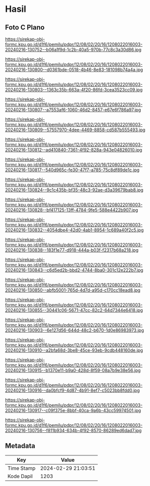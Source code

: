 # Hasil

## Foto C Plano

https://sirekap-obj-formc.kpu.go.id/d1f6/pemilu/pdpr/12/08/02/20/16/1208022016003-20240216-130752--b06a1f9d-1c2b-40a5-970b-77c8c3a30d86.jpg

https://sirekap-obj-formc.kpu.go.id/d1f6/pemilu/pdpr/12/08/02/20/16/1208022016003-20240216-130800--d0361bde-0518-4b46-8e83-181098b74a4a.jpg

https://sirekap-obj-formc.kpu.go.id/d1f6/pemilu/pdpr/12/08/02/20/16/1208022016003-20240216-130803--1363c35b-663a-4f20-86fd-3cea3523cc09.jpg

https://sirekap-obj-formc.kpu.go.id/d1f6/pemilu/pdpr/12/08/02/20/16/1208022016003-20240216-130807--a7553af6-1060-46d2-8457-e67e6f786a97.jpg

https://sirekap-obj-formc.kpu.go.id/d1f6/pemilu/pdpr/12/08/02/20/16/1208022016003-20240216-130809--57557970-4dee-4469-8858-cd587b555493.jpg

https://sirekap-obj-formc.kpu.go.id/d1f6/pemilu/pdpr/12/08/02/20/16/1208022016003-20240216-130812--ad410840-7361-4f92-828a-943e04826010.jpg

https://sirekap-obj-formc.kpu.go.id/d1f6/pemilu/pdpr/12/08/02/20/16/1208022016003-20240216-130817--540d965c-fe30-47f7-a785-75c8df89de1c.jpg

https://sirekap-obj-formc.kpu.go.id/d1f6/pemilu/pdpr/12/08/02/20/16/1208022016003-20240216-130824--9c1c435b-bf35-48c3-92ae-d3a39679bab8.jpg

https://sirekap-obj-formc.kpu.go.id/d1f6/pemilu/pdpr/12/08/02/20/16/1208022016003-20240216-130828--bf417125-13ff-4784-9fe5-588e4422b907.jpg

https://sirekap-obj-formc.kpu.go.id/d1f6/pemilu/pdpr/12/08/02/20/16/1208022016003-20240216-130832--4054dbe4-42d0-4ab1-8954-1c689a40f2c5.jpg

https://sirekap-obj-formc.kpu.go.id/d1f6/pemilu/pdpr/12/08/02/20/16/1208022016003-20240216-130838--183f1e77-d918-444a-b03f-f2317b68a218.jpg

https://sirekap-obj-formc.kpu.go.id/d1f6/pemilu/pdpr/12/08/02/20/16/1208022016003-20240216-130843--c6d5ed2b-bbd2-4744-8ba0-301c12e222b7.jpg

https://sirekap-obj-formc.kpu.go.id/d1f6/pemilu/pdpr/12/08/02/20/16/1208022016003-20240216-130850--abfb5001-765d-4d7d-a95d-c170cc18ead8.jpg

https://sirekap-obj-formc.kpu.go.id/d1f6/pemilu/pdpr/12/08/02/20/16/1208022016003-20240216-130855--30441c06-5671-47cc-82c2-64d7344e6418.jpg

https://sirekap-obj-formc.kpu.go.id/d1f6/pemilu/pdpr/12/08/02/20/16/1208022016003-20240216-130903--6e127d56-644d-48c2-b670-1d0e86983973.jpg

https://sirekap-obj-formc.kpu.go.id/d1f6/pemilu/pdpr/12/08/02/20/16/1208022016003-20240216-130910--a2bfa68d-3be8-45ce-93eb-9cdb448160de.jpg

https://sirekap-obj-formc.kpu.go.id/d1f6/pemilu/pdpr/12/08/02/20/16/1208022016003-20240216-130915--b1370e11-b9a0-428d-8f59-08a7b9e38e56.jpg

https://sirekap-obj-formc.kpu.go.id/d1f6/pemilu/pdpr/12/08/02/20/16/1208022016003-20240216-130916--da0bfcf9-4d87-4b91-8ef7-c5023bb8fdd0.jpg

https://sirekap-obj-formc.kpu.go.id/d1f6/pemilu/pdpr/12/08/02/20/16/1208022016003-20240216-130917--c09f375e-8bbf-40ca-9a6b-43cc59974501.jpg

https://sirekap-obj-formc.kpu.go.id/d1f6/pemilu/pdpr/12/08/02/20/16/1208022016003-20240216-130756--f811b934-634b-4f92-8570-86289ed6dad7.jpg


## Metadata

| Key        | Value               |
| ---------- | ------------------- |
| Time Stamp | 2024-02-29 21:03:51 |
| Kode Dapil | 1203                |



